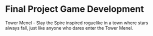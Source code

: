 # Final Project Game Development
 Tower Menel - Slay the Spire inspired roguelike in a town where stars always fall, just like anyone who dares enter the Tower Menel.

